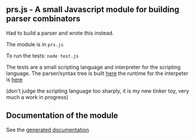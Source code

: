 ## prs.js - A small Javascript module for building parser combinators

Had to build a parser and wrote this instead.

The module is in ```prs.js```

To run the tests: ```node test.js```

The tests are a small scripting language and interpreter for the scripting language. The parser/syntax tree is built [here](https://github.com/MoserMichael/jscriptparse/blob/main/scripty.js) the runtime for the interpeter is [here](https://github.com/MoserMichael/jscriptparse/blob/main/rt.js) 

(don't judge the scripting language too sharply, it is my new tinker toy, very much a work in progress)
 
## Documentation of the module

See the [generated documentation](https://mosermichael.github.io/jscriptparse/out/index.html)
